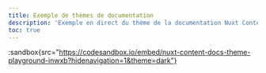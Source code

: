 ```yaml
---
title: Exemple de thèmes de documentation
description: 'Exemple en direct du thème de la documentation Nuxt Content sur CodeSandbox.'
toc: true
---
```


:sandbox{src="https://codesandbox.io/embed/nuxt-content-docs-theme-playground-inwxb?hidenavigation=1&theme=dark"}
